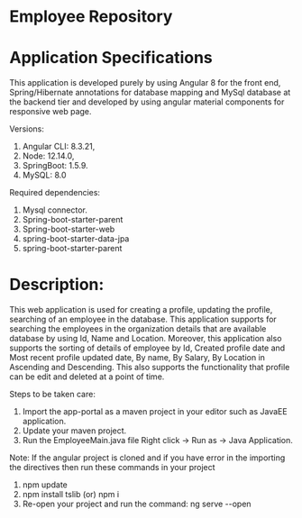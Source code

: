 # Employee Repository

# Application Specifications
This application is developed purely by using Angular 8 for the front end, Spring/Hibernate annotations for database mapping and MySql database at the backend tier and developed by using angular material components for responsive web page.

Versions:

1) Angular CLI: 8.3.21,
2) Node: 12.14.0,
3) SpringBoot: 1.5.9.
4) MySQL: 8.0

Required dependencies:

1) Mysql connector.
2) Spring-boot-starter-parent
3) Spring-boot-starter-web
4) spring-boot-starter-data-jpa
5) spring-boot-starter-parent

# Description:
This web application is used for creating a profile, updating the profile, searching of an employee in the database. This application supports for searching the employees in the organization details that are available database by using Id, Name and Location. Moreover, this application also supports the sorting of details of employee by Id, Created profile date and Most recent profile updated date, By name, By Salary, By Location in Ascending and Descending. This also supports the functionality that profile can be edit and deleted at a point of time. 


Steps to be taken care:
1) Import the app-portal as a maven project in your editor such as JavaEE application.
2) Update your maven project.
3) Run the EmployeeMain.java file Right click -> Run as -> Java Application.

Note: If the angular project is cloned and if you have error in the importing the directives then run these commands in your project
1) npm update
2) npm install tslib (or) npm i
3) Re-open your project and run the command: ng serve --open

